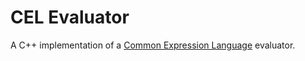 # CEL Evaluator

A C++ implementation of a [Common Expression Language][1] evaluator.


[1]:  https://github.com/google/cel-spec
